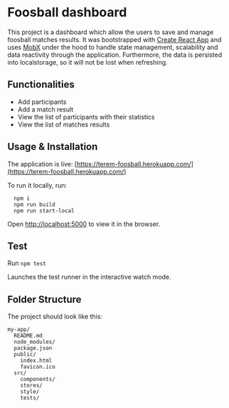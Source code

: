 # Foosball dashboard
This project is a dashboard which allow the users to save and manage foosball matches results.
It was bootstrapped with [Create React App](https://github.com/facebookincubator/create-react-app) and 
uses [MobX](https://mobx.js.org/) under the hood to handle state management, scalability and data reactivity through
the application. Furthermore, the data is persisted into localstorage, so it will not be lost when refreshing.

## Functionalities
- Add participants
- Add a match result
- View the list of participants with their statistics
- View the list of matches results

## Usage & Installation 

The application is live: [https://terem-foosball.herokuapp.com/](https://terem-foosball.herokuapp.com/)

To run it locally, run:
```
  npm i
  npm run build
  npm run start-local
```

Open [http://localhost:5000](http://localhost:5000) to view it in the browser.

## Test

Run ```npm test```

Launches the test runner in the interactive watch mode.<br>

## Folder Structure

The project should look like this:

```
my-app/
  README.md
  node_modules/
  package.json
  public/
    index.html
    favicon.ico
  src/
    components/
    stores/
    style/
    tests/
```